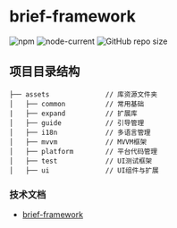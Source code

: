 # brief-framework
![npm](https://img.shields.io/npm/v/cluster-shared-memory)
![node-current](https://img.shields.io/node/v/cluster-shared-memory)
![GitHub repo size](https://img.shields.io/github/repo-size/FinalZJY/cluster-shared-memory)

## 项目目录结构
```
├── assets              // 库资源文件夹
│   ├── common          // 常用基础
|   ├── expand          // 扩展库
│   ├── guide           // 引导管理
│   ├── i18n            // 多语言管理
│   ├── mvvm            // MVVM框架
│   ├── platform        // 平台代码管理
│   ├── test            // UI测试框架
│   ├── ui              // UI组件与扩展
```

### 技术文档
- [brief-framework](https://vangagh.gitbook.io/brief-framework-3.7.0/)